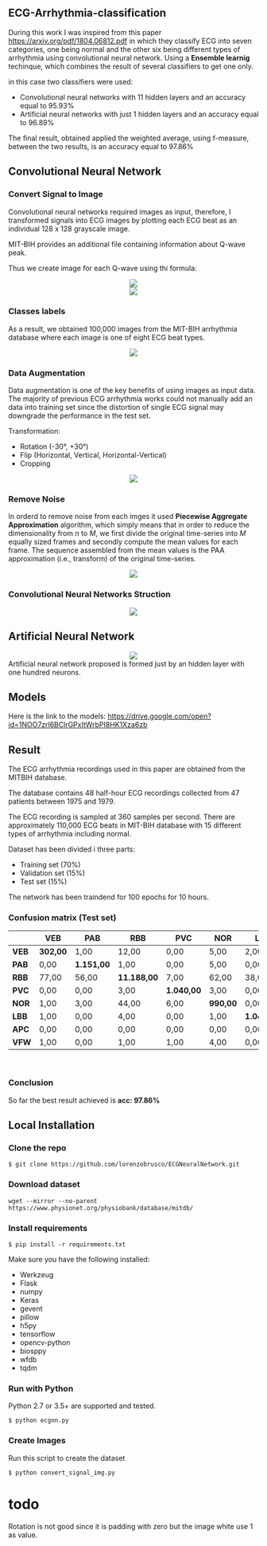 ## ECG-Arrhythmia-classification
During this work I was inspired from this paper https://arxiv.org/pdf/1804.06812.pdf in which they classify ECG into seven categories, one being normal and the other six being different types of arrhythmia using convolutional neural network.
Using a **Ensemble learnig**  techinque, which combines the result of several classifiers to get one only.

in this case two classifiers were used:

- Convolutional neural networks with 11 hidden layers and an accuracy equal to 95.93%
- Artificial neural networks with just 1 hidden layers and an accuracy equal to 96.89%

The final result, obtained applied the weighted average, using f-measure, between the two results, is an accuracy equal to 97.86%



## Convolutional Neural Network

### Convert Signal to Image

Convolutional neural networks required images as input, therefore, I transformed signals into ECG images by plotting each ECG beat as an individual 128 x 128 grayscale image.

MIT-BIH provides an additional file containing information about Q-wave peak.

Thus we create image for each Q-wave using thi formula:



<div style="text-align:center">
    <img src ="media/formula.png"/>
</div>





<div style="text-align:center">
    <img src ="media/signal_to_img.png"/>
</div>


### Classes labels

As a result, we obtained 100,000 images from the MIT-BIH arrhythmia
database where each image is one of eight ECG beat types.

<div style="text-align:center">
    <img src ="media/beats.png"/>
</div>



### Data Augmentation

Data augmentation is one of the key benefits of using images as input data.
The majority of previous ECG arrhythmia works could not manually add an data into training set since the distortion of single ECG signal may downgrade the performance in the test set.

Transformation:

- Rotation (-30°, +30°)
- Flip (Horizontal, Vertical, Horizontal-Vertical)
- Cropping



<div style="text-align:center">
    <img src ="media/augmentation.png"/>
</div>


### Remove Noise

In orderd to remove noise from each imges it used **Piecewise Aggregate Approximation** algorithm, which simply means that in order to reduce the dimensionality from *n* to *M*, we first divide the original time-series into *M* equally sized frames and secondly compute the mean values for each frame. The sequence assembled from the mean values is the PAA approximation (i.e., transform) of the original time-series.



<div style="text-align:center">
    <img src ="media/remove_noise.jpg"/>
</div>






### Convolutional Neural Networks Struction

<div style="text-align:center">
    <img src ="media/layers.png"/>
</div>


## Artificial Neural Network



<div style="text-align:center">
    <img src ="media/ann.png"/>
</div>
Artificial neural network proposed is formed just by an hidden layer with one hundred  neurons.



## Models

Here is the link to the models: https://drive.google.com/open?id=1NOO7zrl6BClrGPxItWrbPI8HK1Xza6zb



## Result

The ECG arrhythmia recordings used in this paper are obtained from the MITBIH database. 

The database contains 48 half-hour ECG recordings collected from 47 patients between 1975 and 1979. 

The ECG recording is sampled at 360 samples per second. There are approximately 110,000 ECG beats in MIT-BIH database with 15 different types of arrhythmia including normal.

Dataset has been divided i three parts:

- Training set (70%)
- Validation set (15%)
-  Test set (15%)

The network has been traindend for 100 epochs for 10 hours.



### Confusion matrix (Test set)

|         | VEB        | PAB          | RBB           | PVC          | NOR        | LBB          | APC       | VFW       |
| ------- | ---------- | ------------ | ------------- | ------------ | ---------- | ------------ | --------- | --------- |
| **VEB** | **302,00** | 1,00         | 12,00         | 0,00         | 5,00       | 2,00         | 0,00      | 1,00      |
| **PAB** | 0,00       | **1.151,00** | 1,00          | 0,00         | 5,00       | 0,00         | 0,00      | 1,00      |
| **RBB** | 77,00      | 56,00        | **11.188,00** | 7,00         | 62,00      | 38,00        | 3,00      | 7,00      |
| **PVC** | 0,00       | 0,00         | 3,00          | **1.040,00** | 3,00       | 0,00         | 1,00      | 0,00      |
| **NOR** | 1,00       | 3,00         | 44,00         | 6,00         | **990,00** | 0,00         | 0,00      | 5,00      |
| **LBB** | 1,00       | 0,00         | 4,00          | 0,00         | 1,00       | **1.049,00** | 0,00      | 0,00      |
| **APC** | 0,00       | 0,00         | 0,00          | 0,00         | 0,00       | 0,00         | **12,00** | 0,00      |
| **VFW** | 1,00       | 0,00         | 1,00          | 1,00         | 4,00       | 0,00         | 0,00      | **57,00** |

​     

### Conclusion 

So far the best result achieved is **acc: 97.86%**



## Local Installation

### Clone the repo
```shell
$ git clone https://github.com/lorenzobrusco/ECGNeuralNetwork.git
```




### Download dataset

```shell
wget --mirror --no-parent https://www.physionet.org/physiobank/database/mitdb/
```



### Install requirements

```shell
$ pip install -r requirements.txt
```

Make sure you have the following installed:
- Werkzeug
- Flask
- numpy
- Keras
- gevent
- pillow
- h5py
- tensorflow
- opencv-python
- biosppy
- wfdb
- tqdm




### Run with Python

Python 2.7 or 3.5+ are supported and tested.

```shell
$ python ecgnn.py
```



### Create Images

Run this script to create the dataset
```shell
$ python convert_signal_img.py
```


# todo
Rotation is not good since it is padding with zero but the image white use 1 as value.